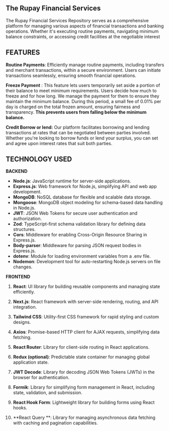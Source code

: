 ## The Rupay Financial Services 
The Rupay Financial Services Repository serves as a comprehensive platform for managing various aspects of financial transactions and banking operations. Whether it's executing routine payments, navigating minimum balance constraints, or accessing credit facilities at the negotiable interest


## FEATURES
  
**Routine Payments**: Efficiently manage routine payments, including transfers and merchant transactions, within a secure environment. Users can initiate transactions seamlessly, ensuring smooth financial operations.

  
**Freeze Payment** : This feature lets users temporarily set aside a portion of their balance to meet minimum requirements. Users decide how much to freeze and for how long. We manage the payment for them to ensure they maintain the minimum balance. During this period, a small fee of 0.01% per day is charged on the total frozen amount, ensuring fairness and transparency. **This prevents users from falling below the minimum balance.**

**Credit Borrow or lend:** Our platform facilitates borrowing and lending transactions at rates that can be negotiated between parties involved. Whether you're looking to borrow funds or lend your surplus, you can set and agree upon interest rates that suit both parties.

## TECHNOLOGY USED

**BACKEND**
-   **Node.js**: JavaScript runtime for server-side applications.
-   **Express.js**: Web framework for Node.js, simplifying API and web app development.
-   **MongoDB**: NoSQL database for flexible and scalable data storage.
-   **Mongoose**: MongoDB object modeling for schema-based data handling in Node.js.
-   **JWT**: JSON Web Tokens for secure user authentication and authorization.
-   **Zod**: TypeScript-first schema validation library for defining data structures.
-   **Cors**: Middleware for enabling Cross-Origin Resource Sharing in Express.js.
-   **Body-parser**: Middleware for parsing JSON request bodies in Express.js.
-   **dotenv**: Module for loading environment variables from a .env file.
-   **Nodemon**: Development tool for auto-restarting Node.js servers on file changes.


**FRONTEND**
1.  **React**: UI library for building reusable components and managing state efficiently.
    
2.  **Next.js**: React framework with server-side rendering, routing, and API integration.
    
3.  **Tailwind CSS**: Utility-first CSS framework for rapid styling and custom designs.
    
4.  **Axios**: Promise-based HTTP client for AJAX requests, simplifying data fetching.
    
5.  **React Router**: Library for client-side routing in React applications.
    
6.  **Redux (optional)**: Predictable state container for managing global application state.
    
7.  **JWT Decode**: Library for decoding JSON Web Tokens (JWTs) in the browser for authentication.
    
8.  **Formik**: Library for simplifying form management in React, including state, validation, and submission.
9.  **React Hook Form**: Lightweight library for building forms using React hooks.    
10.  **React Query **: Library for managing asynchronous data fetching with caching and pagination capabilities.







